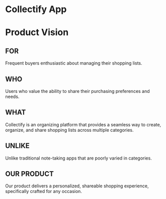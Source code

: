 # Collectify App

# Product Vision
## FOR
Frequent buyers enthusiastic about managing their shopping lists.

## WHO
Users who value the ability to share their purchasing preferences and needs.

## WHAT
Collectify is an organizing platform that provides a seamless way to create, organize, and share shopping lists across multiple categories.

## UNLIKE
Unlike traditional note-taking apps that are poorly varied in categories.

## OUR PRODUCT
Our product delivers a personalized, shareable shopping experience, specifically crafted for any occasion.
